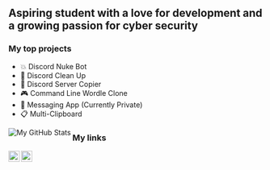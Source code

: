 ## Aspiring student with a love for development and a growing passion for cyber security

### My top projects
- 💥 Discord Nuke Bot
- 🧹 Discord Clean Up
- 📎 Discord Server Copier
- 🎮 Command Line Wordle Clone
- 💬 Messaging App (Currently Private)
- 📋 Multi-Clipboard

<img align="left" alt="My GitHub Stats" src="https://github-readme-stats.vercel.app/api?username=Tyclonie&show_icons=true&hide_border=true&theme=merko" />

### My links
[<img align="left" alt="Tyclonie | YouTube" width="22px" src="https://cdn.jsdelivr.net/npm/simple-icons@3/icons/youtube.svg" />][youtube]
[<img align="left" alt="Tyclonie | GitHub" width="22px" src="https://cdn.jsdelivr.net/npm/simple-icons@3/icons/github.svg" />][github]

[youtube]: https://www.youtube.com/channel/UC9gnPnmMd3DX-qLteyHPW3w
[github]: https://github.com/Tyclonie

